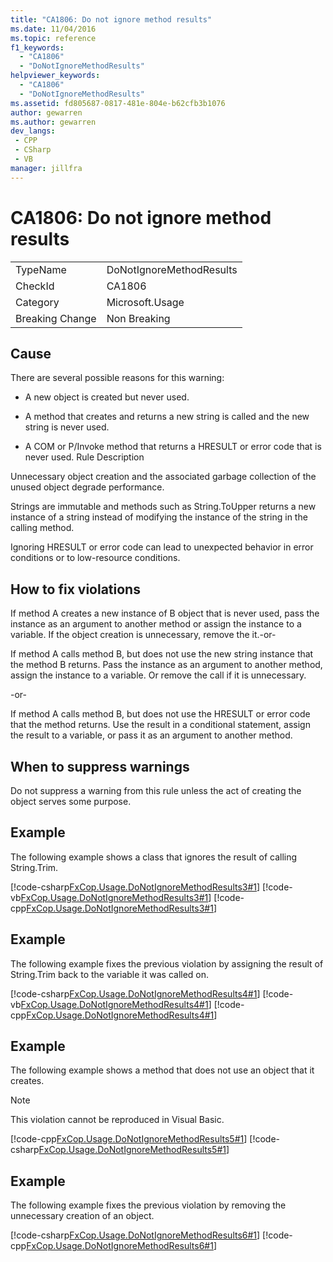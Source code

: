 ```yaml
---
title: "CA1806: Do not ignore method results"
ms.date: 11/04/2016
ms.topic: reference
f1_keywords:
  - "CA1806"
  - "DoNotIgnoreMethodResults"
helpviewer_keywords:
  - "CA1806"
  - "DoNotIgnoreMethodResults"
ms.assetid: fd805687-0817-481e-804e-b62cfb3b1076
author: gewarren
ms.author: gewarren
dev_langs:
 - CPP
 - CSharp
 - VB
manager: jillfra
---
```

# CA1806: Do not ignore method results

|||
|-|-|
|TypeName|DoNotIgnoreMethodResults|
|CheckId|CA1806|
|Category|Microsoft.Usage|
|Breaking Change|Non Breaking|

## Cause

There are several possible reasons for this warning:

- A new object is created but never used.

- A method that creates and returns a new string is called and the new string is never used.

- A COM or P/Invoke method that returns a HRESULT or error code that is never used. Rule Description

Unnecessary object creation and the associated garbage collection of the unused object degrade performance.

Strings are immutable and methods such as String.ToUpper returns a new instance of a string instead of modifying the instance of the string in the calling method.

Ignoring HRESULT or error code can lead to unexpected behavior in error conditions or to low-resource conditions.

## How to fix violations
 If method A creates a new instance of B object that is never used, pass the instance as an argument to another method or assign the instance to a variable. If the object creation is unnecessary, remove the it.-or-

 If method A calls method B, but does not use the new string instance that the method B returns. Pass the instance as an argument to another method, assign the instance to a variable. Or remove the call if it is unnecessary.

 -or-

 If method A calls method B, but does not use the HRESULT or error code that the method returns. Use the result in a conditional statement, assign the result to a variable, or pass it as an argument to another method.

## When to suppress warnings
 Do not suppress a warning from this rule unless the act of creating the object serves some purpose.

## Example
 The following example shows a class that ignores the result of calling String.Trim.

 [!code-csharp[FxCop.Usage.DoNotIgnoreMethodResults3#1](../code-quality/codesnippet/CSharp/ca1806-do-not-ignore-method-results_1.cs)]
 [!code-vb[FxCop.Usage.DoNotIgnoreMethodResults3#1](../code-quality/codesnippet/VisualBasic/ca1806-do-not-ignore-method-results_1.vb)]
 [!code-cpp[FxCop.Usage.DoNotIgnoreMethodResults3#1](../code-quality/codesnippet/CPP/ca1806-do-not-ignore-method-results_1.cpp)]

## Example
 The following example fixes the previous violation by assigning the result of String.Trim back to the variable it was called on.

 [!code-csharp[FxCop.Usage.DoNotIgnoreMethodResults4#1](../code-quality/codesnippet/CSharp/ca1806-do-not-ignore-method-results_2.cs)]
 [!code-vb[FxCop.Usage.DoNotIgnoreMethodResults4#1](../code-quality/codesnippet/VisualBasic/ca1806-do-not-ignore-method-results_2.vb)]
 [!code-cpp[FxCop.Usage.DoNotIgnoreMethodResults4#1](../code-quality/codesnippet/CPP/ca1806-do-not-ignore-method-results_2.cpp)]

## Example
 The following example shows a method that does not use an object that it creates.

> [!NOTE]
> This violation cannot be reproduced in Visual Basic.

 [!code-cpp[FxCop.Usage.DoNotIgnoreMethodResults5#1](../code-quality/codesnippet/CPP/ca1806-do-not-ignore-method-results_3.cpp)]
 [!code-csharp[FxCop.Usage.DoNotIgnoreMethodResults5#1](../code-quality/codesnippet/CSharp/ca1806-do-not-ignore-method-results_3.cs)]

## Example
 The following example fixes the previous violation by removing the unnecessary creation of an object.

 [!code-csharp[FxCop.Usage.DoNotIgnoreMethodResults6#1](../code-quality/codesnippet/CSharp/ca1806-do-not-ignore-method-results_4.cs)]
 [!code-cpp[FxCop.Usage.DoNotIgnoreMethodResults6#1](../code-quality/codesnippet/CPP/ca1806-do-not-ignore-method-results_4.cpp)]

<!-- Examples don't exist for the below... -->
<!--
## Example
 The following example shows a method that ignores the error code that the native method GetShortPathName returns.

## Example
 The following example fixes the previous violation by checking the error code and throwing an exception when the call fails.
-->
